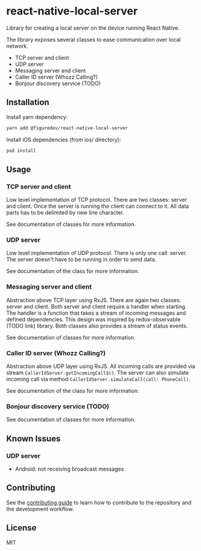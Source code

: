 # react-native-local-server

Library for creating a local server on the device running React Native.

The library exposes several classes to ease communication over local network.
* TCP server and client
* UDP server
* Messaging server and client
* Caller ID server (Whozz Calling?)
* Bonjour discovery service (TODO)

## Installation

Install yarn dependency:
```sh
yarn add @figuredev/react-native-local-server
```

Install iOS dependencies (from ios/ directory):
```sh
pod install
```

## Usage

### TCP server and client
Low level implementation of TCP protocol. There are two classes: server and client.
Once the server is running the client can connect to it.
All data parts has to be delimited by new line character.

See documentation of classes for more information.

### UDP server
Low level implementation of UDP protocol. There is only one call: server.
The server doesn't have to be running in order to send data.

See documentation of the class for more information.

### Messaging server and client
Abstraction above TCP layer using RxJS. There are again two classes: server and client.
Both server and client require a handler when starting. The handler is a function that takes a stream of incoming messages and defined dependencies. This design was inspired by redux-observable (TODO link) library.
Both classes also provides a stream of status events.

See documentation of classes for more information.

### Caller ID server (Whozz Calling?)
Abstraction above UDP layer using RxJS. All incoming calls are provided via stream `CallerIdServer.getIncomingCall$()`.
The server can also simulate incoming call via method `CallerIdServer.simulateCall(call: PhoneCall)`.

See documentation of the class for more information.

### Bonjour discovery service (TODO)

See documentation of classes for more information.

## Known Issues

### UDP server
* Android: not receiving broadcast messages

## Contributing

See the [contributing guide](CONTRIBUTING.md) to learn how to contribute to the repository and the development workflow.

## License

MIT

